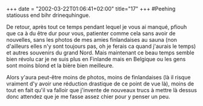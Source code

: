 +++
date = "2002-03-22T01:06:41+02:00"
title="17"
+++
#Peehing statiouss end bihr drinequhingue. 

De retour, après tout ce temps pendant lequel je vous ai manqué, pfiouh que ca à du être dur pour vous, patienter comme cela sans avoir de nouvelles, sans les photos de mes amies finlandaises au sauna (non d'ailleurs elles n'y sont toujours pas, oh je ferais ca quand j'aurais le temps) et autres souvenirs du grand Nord. Mais maintenant ce beau temps semble bien révolu car je ne suis plus en Finlande mais en Belgique ou les gens sont moins blond et la bière bien meilleure.

Alors y'aura peut-être moins de photos, moins de finlandaises (là il risque vraiment d'y avoir une réduction drastique de ce point de vue là), moins de tout en fait qu'il va falloir que j'invente de nouveaux trucs à mettre là dessus donc attendez que je me fasse assez chier pour y penser un peu.



